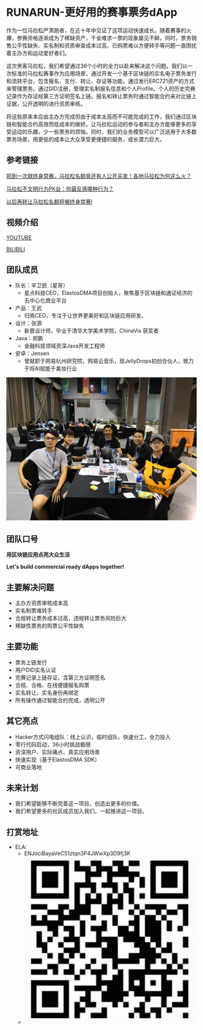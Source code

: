 # RUNARUN-更好用的赛事票务dApp

作为一位马拉松严肃跑者，在近十年中见证了这项运动快速成长。随着赛事的火爆，参赛资格逐渐成为了稀缺资产，千金难求一票的现象屡见不鲜。同时，票务销售公平性缺失、实名制和资质审查成本过高、已购票难以方便转手等问题一直困扰着主办方和运动爱好者们。

这次黑客马拉松，我们希望通过36个小时的全力以赴来解决这个问题。我们以一次标准的马拉松赛事作为应用场景，通过开发一个基于区块链的实名电子票务发行和流转平台，包含报名、支付、转让、存证等功能。通过发行ERC721资产的方式来管理票务。通过DID注册，管理实名制报名信息和个人Profile。个人的历史完赛记录作为存证经第三方证明签名上链。报名和转让票务时通过智能合约来对比链上证据，公开透明的进行资质审核。

将这些原来本应由主办方完成但由于成本太高而不可能完成的工作，我们通过区块链和智能合约高效而低成本的做好。让马拉松运动的参与者和主办方能够更多的享受运动的乐趣，少一些票务的烦恼。同时，我们的业务模型可以广泛适用于大多数票务场景，用更低的成本让大众享受更便捷的服务，成长潜力巨大。

## 参考链接

[抓到一次就终身禁赛，马拉松名额竟还有人公开买卖！各地马拉松为何这么火？](http://news.sina.com.cn/o/2017-09-18/doc-ifykyfwq8158610.shtml)

[马拉松不文明行为PK台：你最反感哪种行为？](https://sports.sina.cn/running/2019-07-15/detail-ihytcerm3712012.d.html?pos=10&vt=4)

[以后再转让马拉松名额将被终身禁赛!](http://www.sohu.com/a/121887520_114613)

## 视频介绍
[YOUTUBE](https://youtu.be/3VqscdUhTYI)

[BILIBILI](https://www.bilibili.com/video/av60211937/)

## 团队成员

- 队长：辛卫民（星哥）
  - 星点科技CEO，ElastosDMA项目创始人，聚焦基于区块链和通证经济的去中心化商业平台
- 产品：王武 
  - 归焉CEO，专注于让世界更美好和区块链应用研发。
- 设计：张源
  - 新晋设计师，毕业于清华大学美术学院，ChinaVis 获奖者
- Java：郑鹏
  - 金融科技领域资深Java开发工程师
- 安卓：Jensen
  - 曾就职于网易杭州研究院，网易云音乐，现JellyDrops初创合伙人，致力于将AI赋能于美妆行业

![星之队照片](Team/团队合影.jpeg)

## 团队口号
**用区块链应用点亮大众生活**  

**Let's build commercial ready dApps together!**

## 主要解决问题
- 主办方资质审核成本高
- 实名制票难转手
- 合规转让票务成本过高，违规转让票务风险巨大
- 稀缺性票务的购票公平性缺失

## 主要功能
- 票务上链发行
- 用户DID实名认证
- 完赛记录上链存证，含第三方证明签名
- 合规、合格、在线便捷报名购票
- 实名转让，实名身份再绑定
- 所有操作通过智能合约完成，透明公开

## 其它亮点
- Hacker方式闪电组队：线上认识，临时组队，快速分工，全力投入
- 零行代码启动，36小时挑战极限
- 资深用户、实际痛点、真实应用场景
- 快速实现（基于ElastosDMA SDK）
- 可商业落地

## 未来计划
- 我们希望能够不断完善这一项目，创造出更多的价值。
- 我们希望更多的社区成员加入我们，一起推进这一项目。

## 打赏地址
- ELA:
  - ENJociBayaVeC51ztqn3P4JWwXp3D9fj3K
  - ![ELA_QR_code](Team/ELA_QR_code_ENJociBayaVeC51ztqn3P4JWwXp3D9fj3K.jpg)
